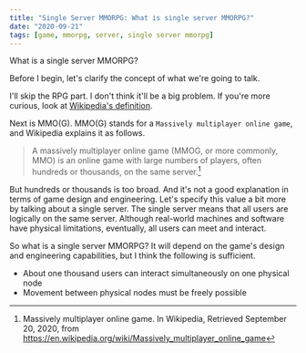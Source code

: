 ```yaml
---
title: "Single Server MMORPG: What is single server MMORPG?"
date: "2020-09-21"
tags: [game, mmorpg, server, single server mmorpg]
---
```


What is a single server MMORPG?

Before I begin, let's clarify the concept of what we're going to talk.

<!--more-->

I'll skip the RPG part. I don't think it'll be a big problem. If you're more curious, look at [Wikipedia's definition](https://en.wikipedia.org/wiki/Role-playing_game).

Next is MMO(G). MMO(G) stands for a `Massively multiplayer online game`, and Wikipedia explains it as follows.

> A massively multiplayer online game (MMOG, or more commonly, MMO) is an online game with large numbers of players, often hundreds or thousands, on the same server.[^1]

But hundreds or thousands is too broad. And it's not a good explanation in terms of game design and engineering. Let's specify this value a bit more by talking about a single server. The single server means that all users are logically on the same server. Although real-world machines and software have physical limitations, eventually, all users can meet and interact.

So what is a single server MMORPG? It will depend on the game's design and engineering capabilities, but I think the following is sufficient.

* About one thousand users can interact simultaneously on one physical node
* Movement between physical nodes must be freely possible

[^1]: Massively multiplayer online game. In Wikipedia, Retrieved September 20, 2020, from https://en.wikipedia.org/wiki/Massively_multiplayer_online_game